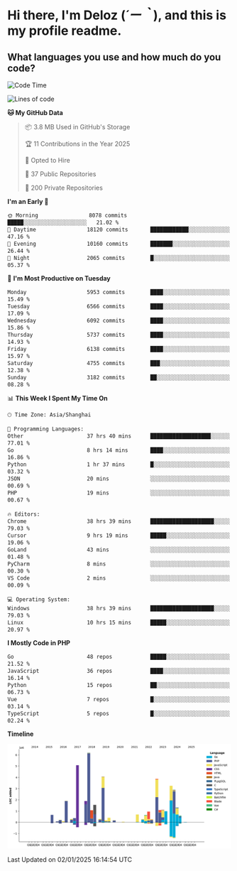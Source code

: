 # **Hi there, I'm Deloz (*´ー｀*), and this is my profile readme.**

## **What languages you use and how much do you code?**

<!--START_SECTION:waka-->
![Code Time](http://img.shields.io/badge/Code%20Time-5%2C406%20hrs%2025%20mins-blue)

![Lines of code](https://img.shields.io/badge/From%20Hello%20World%20I%27ve%20Written-42.2%20million%20lines%20of%20code-blue)

**🐱 My GitHub Data** 

> 📦 3.8 MB Used in GitHub's Storage 
 > 
> 🏆 11 Contributions in the Year 2025
 > 
> 💼 Opted to Hire
 > 
> 📜 37 Public Repositories 
 > 
> 🔑 200 Private Repositories 
 > 
**I'm an Early 🐤** 

```text
🌞 Morning                8078 commits        █████░░░░░░░░░░░░░░░░░░░░   21.02 % 
🌆 Daytime                18120 commits       ████████████░░░░░░░░░░░░░   47.16 % 
🌃 Evening                10160 commits       ███████░░░░░░░░░░░░░░░░░░   26.44 % 
🌙 Night                  2065 commits        █░░░░░░░░░░░░░░░░░░░░░░░░   05.37 % 
```
📅 **I'm Most Productive on Tuesday** 

```text
Monday                   5953 commits        ████░░░░░░░░░░░░░░░░░░░░░   15.49 % 
Tuesday                  6566 commits        ████░░░░░░░░░░░░░░░░░░░░░   17.09 % 
Wednesday                6092 commits        ████░░░░░░░░░░░░░░░░░░░░░   15.86 % 
Thursday                 5737 commits        ████░░░░░░░░░░░░░░░░░░░░░   14.93 % 
Friday                   6138 commits        ████░░░░░░░░░░░░░░░░░░░░░   15.97 % 
Saturday                 4755 commits        ███░░░░░░░░░░░░░░░░░░░░░░   12.38 % 
Sunday                   3182 commits        ██░░░░░░░░░░░░░░░░░░░░░░░   08.28 % 
```


📊 **This Week I Spent My Time On** 

```text
🕑︎ Time Zone: Asia/Shanghai

💬 Programming Languages: 
Other                    37 hrs 40 mins      ███████████████████░░░░░░   77.01 % 
Go                       8 hrs 14 mins       ████░░░░░░░░░░░░░░░░░░░░░   16.86 % 
Python                   1 hr 37 mins        █░░░░░░░░░░░░░░░░░░░░░░░░   03.32 % 
JSON                     20 mins             ░░░░░░░░░░░░░░░░░░░░░░░░░   00.69 % 
PHP                      19 mins             ░░░░░░░░░░░░░░░░░░░░░░░░░   00.67 % 

🔥 Editors: 
Chrome                   38 hrs 39 mins      ████████████████████░░░░░   79.03 % 
Cursor                   9 hrs 19 mins       █████░░░░░░░░░░░░░░░░░░░░   19.06 % 
GoLand                   43 mins             ░░░░░░░░░░░░░░░░░░░░░░░░░   01.48 % 
PyCharm                  8 mins              ░░░░░░░░░░░░░░░░░░░░░░░░░   00.30 % 
VS Code                  2 mins              ░░░░░░░░░░░░░░░░░░░░░░░░░   00.09 % 

💻 Operating System: 
Windows                  38 hrs 39 mins      ████████████████████░░░░░   79.03 % 
Linux                    10 hrs 15 mins      █████░░░░░░░░░░░░░░░░░░░░   20.97 % 
```

**I Mostly Code in PHP** 

```text
Go                       48 repos            █████░░░░░░░░░░░░░░░░░░░░   21.52 % 
JavaScript               36 repos            ████░░░░░░░░░░░░░░░░░░░░░   16.14 % 
Python                   15 repos            ██░░░░░░░░░░░░░░░░░░░░░░░   06.73 % 
Vue                      7 repos             █░░░░░░░░░░░░░░░░░░░░░░░░   03.14 % 
TypeScript               5 repos             █░░░░░░░░░░░░░░░░░░░░░░░░   02.24 % 
```



**Timeline**

![Lines of Code chart](https://raw.githubusercontent.com/deloz/deloz/main/assets/bar_graph.png)


 Last Updated on 02/01/2025 16:14:54 UTC
<!--END_SECTION:waka-->
